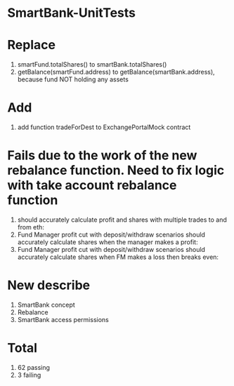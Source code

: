 # SmartBank-UnitTests

# Replace
1) smartFund.totalShares() to smartBank.totalShares()
2) getBalance(smartFund.address) to getBalance(smartBank.address), because fund NOT holding any assets

# Add
1) add function tradeForDest to ExchangePortalMock contract

# Fails due to the work of the new rebalance function. Need to fix logic with take account rebalance function
1) should accurately calculate profit and shares with multiple trades to and from eth:
2) Fund Manager profit cut with deposit/withdraw scenarios should accurately calculate shares when the manager makes a profit:
3) Fund Manager profit cut with deposit/withdraw scenarios should accurately calculate shares when FM makes a loss then breaks even:

# New describe
1) SmartBank concept
2) Rebalance
3) SmartBank access permissions

# Total
1) 62 passing
2) 3 failing
